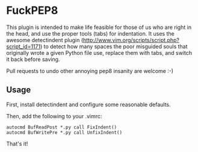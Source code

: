 # FuckPEP8

This plugin is intended to make life feasible for those of us who are right in the head, and use the proper tools (tabs) for indentation. It uses the awesome detectindent plugin (http://www.vim.org/scripts/script.php?script_id=1171) to detect how many spaces the poor misguided souls that originally wrote a given Python file use, replace them with tabs, and switch it back before saving.

Pull requests to undo other annoying pep8 insanity are welcome :-)

## Usage

First, install detectindent and configure some reasonable defaults.

Then, add the following to your .vimrc:

	autocmd BufReadPost *.py call FixIndent()
	autocmd BufWritePre *.py call UnfixIndent()

That's it!
